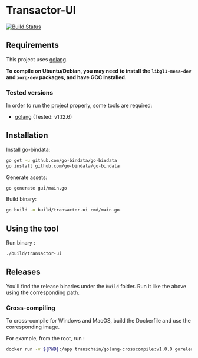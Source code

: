 # Transactor-UI

[![Build Status](https://travis-ci.org/katena-chain/transactor-ui.svg?branch=v0.0.1)](https://travis-ci.org/katena-chain/transactor-ui)

## Requirements

This project uses [golang](https://golang.org/).

**To compile on Ubuntu/Debian, you may need to install the ```libgl1-mesa-dev``` and ```xorg-dev``` packages, and have GCC installed.**

### Tested versions

In order to run the project properly, some tools are required:

- [golang](https://golang.org/) (Tested: v1.12.6)

## Installation

Install go-bindata:

```bash
go get -u github.com/go-bindata/go-bindata
go install github.com/go-bindata/go-bindata
```

Generate assets:

```bash
go generate gui/main.go
```

Build binary:
```bash
go build -o build/transactor-ui cmd/main.go
```

## Using the tool

Run binary :
```bash
./build/transactor-ui
```

## Releases

You'll find the release binaries under the ``build`` folder. Run it like the above using the corresponding path.

### Cross-compiling

To cross-compile for Windows and MacOS, build the Dockerfile and use the corresponding image.

For example, from the root, run : 
```bash
docker run -v ${PWD}:/app transchain/golang-crosscompile:v1.0.0 goreleaser --rm-dist --skip-publish --snapshot
```
